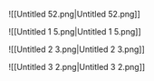 ![[Untitled 52.png|Untitled 52.png]]

![[Untitled 1 5.png|Untitled 1 5.png]]

![[Untitled 2 3.png|Untitled 2 3.png]]

![[Untitled 3 2.png|Untitled 3 2.png]]